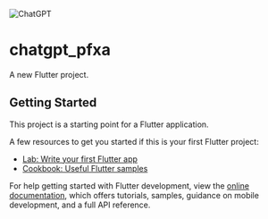 ![ChatGPT](https://github.com/omidvkl/ChatGpt_PFXA/assets/117024895/26131595-a203-46ab-940c-54ac28af0356)
# chatgpt_pfxa

A new Flutter project.


## Getting Started

This project is a starting point for a Flutter application.

A few resources to get you started if this is your first Flutter project:

- [Lab: Write your first Flutter app](https://docs.flutter.dev/get-started/codelab)
- [Cookbook: Useful Flutter samples](https://docs.flutter.dev/cookbook)

For help getting started with Flutter development, view the
[online documentation](https://docs.flutter.dev/), which offers tutorials,
samples, guidance on mobile development, and a full API reference.


